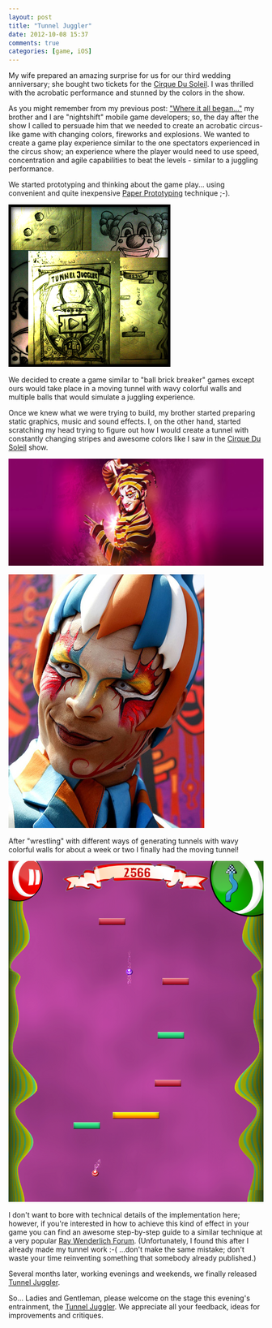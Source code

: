 ```yaml
---
layout: post
title: "Tunnel Juggler"
date: 2012-10-08 15:37
comments: true
categories: [game, iOS]
---
```


My wife prepared an amazing surprise for us for our third wedding anniversary; she bought two tickets for the [Cirque Du Soleil](http://www.cirquedusoleil.com/). 
I was thrilled with the acrobatic performance and stunned by the colors in the show.

As you might remember from my previous post: ["Where it all began..."](/blog/2012/10/07/where-it-all-began/) my brother and I are "nightshift" mobile game developers; so, the day after the show I called to persuade him that we needed to create an acrobatic circus-like game with changing colors, fireworks and explosions. We wanted to create a game play experience similar to the one spectators experienced in the circus show; an experience where the player would need to use speed, concentration and agile capabilities to beat the levels - similar to a juggling performance.

We started prototyping and thinking about the game play... using convenient and quite inexpensive [Paper Prototyping](http://www.paperprototyping.com/) technique ;-).

![picture alt](/images/colage.png)

We decided to create a game similar to "ball brick breaker" games except ours would take place in a moving tunnel with wavy colorful walls and multiple balls that would simulate a juggling experience.

Once we knew what we were trying to build, my brother started preparing static graphics, music and sound effects. I, on the other hand, started scratching my head trying to figure out how I would create a tunnel with constantly changing stripes and awesome colors like I saw in the [Cirque Du Soleil](http://www.cirquedusoleil.com/) show.

![picture alt](/images/KoozaCirqueduSoleil.jpg)

![picture alt](/images/Clown.jpg)

After "wrestling" with different ways of generating tunnels with wavy colorful walls for about a week or two I finally had the moving tunnel!

![picture alt](/images/TJ_screenshot.png)

I don't want to bore with technical details of the implementation here; however, if you're interested in how to achieve this kind of effect in your game you can find an awesome step-by-step guide to a similar technique at a very popular [Ray Wenderlich Forum](http://www.raywenderlich.com/3888/how-to-create-a-game-like-tiny-wings-part-1). (Unfortunately, I found this after I already made my tunnel work :-( ...don't make the same mistake; don't waste your time reinventing something that somebody already published.)

Several months later, working evenings and weekends, we finally released [Tunnel Juggler](https://itunes.apple.com/us/app/tunnel-juggler/id551349666?mt=8).

So... Ladies and Gentleman,  please welcome on the stage this evening's entrainment, the [Tunnel Juggler](https://itunes.apple.com/us/app/tunnel-juggler/id551349666?mt=8). We appreciate all your feedback, ideas for improvements and critiques.


